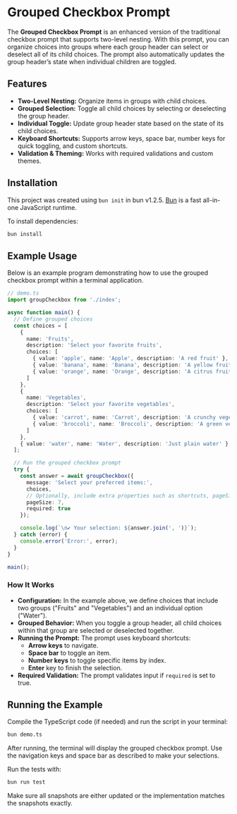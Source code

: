 # Grouped Checkbox Prompt

The **Grouped Checkbox Prompt** is an enhanced version of the traditional checkbox prompt that supports two-level nesting. With this prompt, you can organize choices into groups where each group header can select or deselect all of its child choices. The prompt also automatically updates the group header’s state when individual children are toggled.

## Features

- **Two-Level Nesting:** Organize items in groups with child choices.
- **Grouped Selection:** Toggle all child choices by selecting or deselecting the group header.
- **Individual Toggle:** Update group header state based on the state of its child choices.
- **Keyboard Shortcuts:** Supports arrow keys, space bar, number keys for quick toggling, and custom shortcuts.
- **Validation & Theming:** Works with required validations and custom themes.

## Installation

This project was created using `bun init` in bun v1.2.5. [Bun](https://bun.sh) is a fast all-in-one JavaScript runtime.


To install dependencies:

```bash
bun install
```

## Example Usage

Below is an example program demonstrating how to use the grouped checkbox prompt within a terminal application.

```ts
// demo.ts
import groupCheckbox from './index';

async function main() {
  // Define grouped choices
  const choices = [
    {
      name: 'Fruits',
      description: 'Select your favorite fruits',
      choices: [
        { value: 'apple', name: 'Apple', description: 'A red fruit' },
        { value: 'banana', name: 'Banana', description: 'A yellow fruit' },
        { value: 'orange', name: 'Orange', description: 'A citrus fruit' }
      ]
    },
    {
      name: 'Vegetables',
      description: 'Select your favorite vegetables',
      choices: [
        { value: 'carrot', name: 'Carrot', description: 'A crunchy vegetable' },
        { value: 'broccoli', name: 'Broccoli', description: 'A green veggie' }
      ]
    },
    { value: 'water', name: 'Water', description: 'Just plain water' }
  ];

  // Run the grouped checkbox prompt
  try {
    const answer = await groupCheckbox({
      message: 'Select your preferred items:',
      choices,
      // Optionally, include extra properties such as shortcuts, pageSize, etc.
      pageSize: 7,
      required: true
    });

    console.log(`\n✔ Your selection: ${answer.join(', ')}`);
  } catch (error) {
    console.error('Error:', error);
  }
}

main();
```

### How It Works

- **Configuration:** In the example above, we define choices that include two groups ("Fruits" and "Vegetables") and an individual option ("Water").
- **Grouped Behavior:** When you toggle a group header, all child choices within that group are selected or deselected together.
- **Running the Prompt:** The prompt uses keyboard shortcuts:
  - **Arrow keys** to navigate.
  - **Space bar** to toggle an item.
  - **Number keys** to toggle specific items by index.
  - **Enter** key to finish the selection.
- **Required Validation:** The prompt validates input if `required` is set to true.

## Running the Example

Compile the TypeScript code (if needed) and run the script in your terminal:

```bash
bun demo.ts
```

After running, the terminal will display the grouped checkbox prompt. Use the navigation keys and space bar as described to make your selections.

Run the tests with:

```bash
bun run test
```

Make sure all snapshots are either updated or the implementation matches the snapshots exactly.
